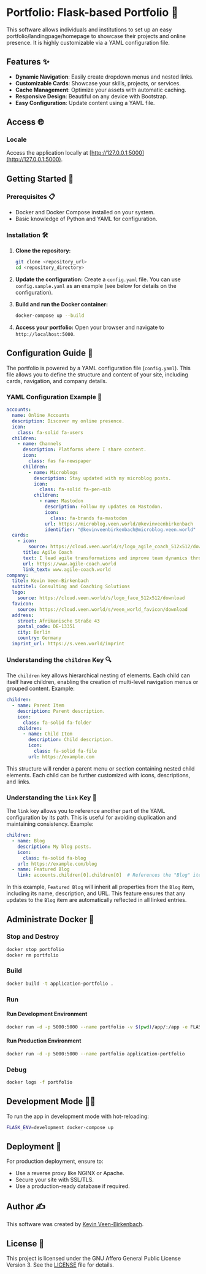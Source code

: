 # Portfolio: Flask-based Portfolio 🚀

This software allows individuals and institutions to set up an easy portfolio/landingpage/homepage to showcase their projects and online presence. It is highly customizable via a YAML configuration file.

## Features ✨

- **Dynamic Navigation**: Easily create dropdown menus and nested links.
- **Customizable Cards**: Showcase your skills, projects, or services.
- **Cache Management**: Optimize your assets with automatic caching.
- **Responsive Design**: Beautiful on any device with Bootstrap.
- **Easy Configuration**: Update content using a YAML file.

## Access 🌐

### Locale
Access the application locally at [http://127.0.0.1:5000](http://127.0.0.1:5000).

## Getting Started 🏁

### Prerequisites 📋

- Docker and Docker Compose installed on your system.
- Basic knowledge of Python and YAML for configuration.

### Installation 🛠️

1. **Clone the repository:**
   ```bash
   git clone <repository_url>
   cd <repository_directory>
   ```

2. **Update the configuration:**
   Create a `config.yaml` file. You can use `config.sample.yaml` as an example (see below for details on the configuration).

3. **Build and run the Docker container:**
   ```bash
   docker-compose up --build
   ```

4. **Access your portfolio:** Open your browser and navigate to `http://localhost:5000`.

## Configuration Guide 🔧

The portfolio is powered by a YAML configuration file (`config.yaml`). This file allows you to define the structure and content of your site, including cards, navigation, and company details.

### YAML Configuration Example 📄

```yaml
accounts:
  name: Online Accounts
  description: Discover my online presence.
  icon:
    class: fa-solid fa-users
  children:
    - name: Channels
      description: Platforms where I share content.
      icon:
        class: fas fa-newspaper
      children:
        - name: Microblogs
          description: Stay updated with my microblog posts.
          icon:
            class: fa-solid fa-pen-nib
          children:
            - name: Mastodon
              description: Follow my updates on Mastodon.
              icon:
                class: fa-brands fa-mastodon
              url: https://microblog.veen.world/@kevinveenbirkenbach
              identifier: "@kevinveenbirkenbach@microblog.veen.world"
  cards:
    - icon:
        source: https://cloud.veen.world/s/logo_agile_coach_512x512/download
      title: Agile Coach
      text: I lead agile transformations and improve team dynamics through Scrum and Agile Coaching.
      url: https://www.agile-coach.world
      link_text: www.agile-coach.world
company:
  titel: Kevin Veen-Birkenbach
  subtitel: Consulting and Coaching Solutions
  logo:
    source: https://cloud.veen.world/s/logo_face_512x512/download
  favicon:
    source: https://cloud.veen.world/s/veen_world_favicon/download
  address:
    street: Afrikanische Straße 43
    postal_code: DE-13351
    city: Berlin
    country: Germany
  imprint_url: https://s.veen.world/imprint
```

### Understanding the `children` Key 🔍

The `children` key allows hierarchical nesting of elements. Each child can itself have children, enabling the creation of multi-level navigation menus or grouped content. Example:

```yaml
children:
  - name: Parent Item
    description: Parent description.
    icon:
      class: fa-solid fa-folder
    children:
      - name: Child Item
        description: Child description.
        icon:
          class: fa-solid fa-file
        url: https://example.com
```

This structure will render a parent menu or section containing nested child elements. Each child can be further customized with icons, descriptions, and links.

### Understanding the `link` Key 🔗

The `link` key allows you to reference another part of the YAML configuration by its path. This is useful for avoiding duplication and maintaining consistency. Example:

```yaml
children:
  - name: Blog
    description: My blog posts.
    icon:
      class: fa-solid fa-blog
    url: https://example.com/blog
  - name: Featured Blog
    link: accounts.children[0].children[0]  # References the "Blog" item above
```

In this example, `Featured Blog` will inherit all properties from the `Blog` item, including its name, description, and URL. This feature ensures that any updates to the `Blog` item are automatically reflected in all linked entries.

## Administrate Docker 🐳

### Stop and Destroy
```bash
docker stop portfolio
docker rm portfolio
```

### Build
```bash
docker build -t application-portfolio .
```

### Run

#### Run Development Environment
```bash
docker run -d -p 5000:5000 --name portfolio -v $(pwd)/app/:/app -e FLASK_APP=app.py -e FLASK_ENV=development application-portfolio
```

#### Run Production Environment
```bash
docker run -d -p 5000:5000 --name portfolio application-portfolio
```

### Debug
```bash
docker logs -f portfolio
```

## Development Mode 🧑‍💻

To run the app in development mode with hot-reloading:

```bash
FLASK_ENV=development docker-compose up
```

## Deployment 🚢

For production deployment, ensure to:

- Use a reverse proxy like NGINX or Apache.
- Secure your site with SSL/TLS.
- Use a production-ready database if required.

## Author ✍️

This software was created by [Kevin Veen-Birkenbach](https://www.veen.world/).

## License 📜

This project is licensed under the GNU Affero General Public License Version 3. See the [LICENSE](./LICENSE) file for details.